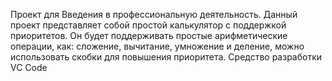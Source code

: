 Проект для Введения в профессиональную деятельность.
Данный проект представляет собой простой калькулятор с поддержкой приоритетов. Он будет поддерживать простые арифметические операции, как: сложение, вычитание,
умножение и деление, можно использовать скобки для повышения приоритета.
Средство разработки VC Code
